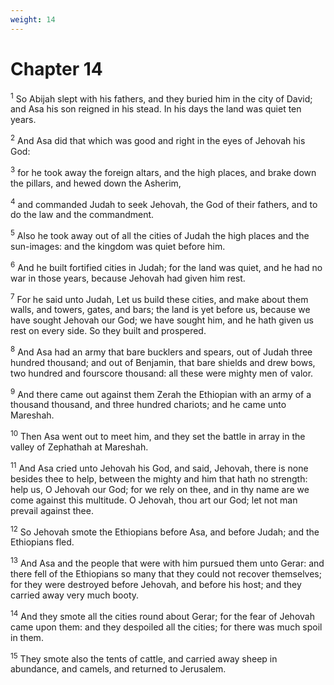 ```yaml
---
weight: 14
---
```


# Chapter 14

<sup>1</sup> So Abijah slept with his fathers, and they buried him in the city of David; and Asa his son reigned in his stead. In his days the land was quiet ten years. 

<sup>2</sup> And Asa did that which was good and right in the eyes of Jehovah his God: 

<sup>3</sup> for he took away the foreign altars, and the high places, and brake down the pillars, and hewed down the Asherim, 

<sup>4</sup> and commanded Judah to seek Jehovah, the God of their fathers, and to do the law and the commandment. 

<sup>5</sup> Also he took away out of all the cities of Judah the high places and the sun-images: and the kingdom was quiet before him. 

<sup>6</sup> And he built fortified cities in Judah; for the land was quiet, and he had no war in those years, because Jehovah had given him rest. 

<sup>7</sup> For he said unto Judah, Let us build these cities, and make about them walls, and towers, gates, and bars; the land is yet before us, because we have sought Jehovah our God; we have sought him, and he hath given us rest on every side. So they built and prospered. 

<sup>8</sup> And Asa had an army that bare bucklers and spears, out of Judah three hundred thousand; and out of Benjamin, that bare shields and drew bows, two hundred and fourscore thousand: all these were mighty men of valor. 

<sup>9</sup> And there came out against them Zerah the Ethiopian with an army of a thousand thousand, and three hundred chariots; and he came unto Mareshah. 

<sup>10</sup> Then Asa went out to meet him, and they set the battle in array in the valley of Zephathah at Mareshah. 

<sup>11</sup> And Asa cried unto Jehovah his God, and said, Jehovah, there is none besides thee to help, between the mighty and him that hath no strength: help us, O Jehovah our God; for we rely on thee, and in thy name are we come against this multitude. O Jehovah, thou art our God; let not man prevail against thee. 

<sup>12</sup> So Jehovah smote the Ethiopians before Asa, and before Judah; and the Ethiopians fled. 

<sup>13</sup> And Asa and the people that were with him pursued them unto Gerar: and there fell of the Ethiopians so many that they could not recover themselves; for they were destroyed before Jehovah, and before his host; and they carried away very much booty. 

<sup>14</sup> And they smote all the cities round about Gerar; for the fear of Jehovah came upon them: and they despoiled all the cities; for there was much spoil in them. 

<sup>15</sup> They smote also the tents of cattle, and carried away sheep in abundance, and camels, and returned to Jerusalem. 



